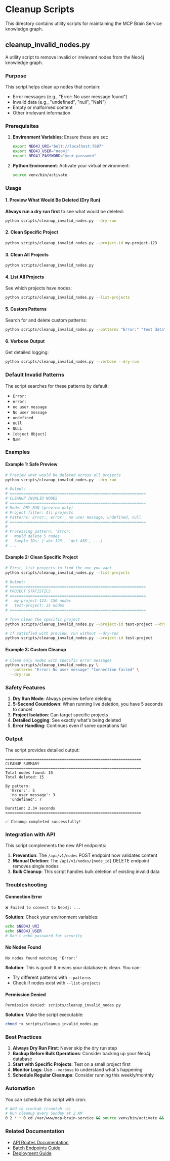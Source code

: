# Cleanup Scripts

This directory contains utility scripts for maintaining the MCP Brain Service knowledge graph.

## cleanup_invalid_nodes.py

A utility script to remove invalid or irrelevant nodes from the Neo4j knowledge graph.

### Purpose

This script helps clean up nodes that contain:
- Error messages (e.g., "Error: No user message found")
- Invalid data (e.g., "undefined", "null", "NaN")
- Empty or malformed content
- Other irrelevant information

### Prerequisites

1. **Environment Variables**: Ensure these are set:
   ```bash
   export NEO4J_URI="bolt://localhost:7687"
   export NEO4J_USER="neo4j"
   export NEO4J_PASSWORD="your-password"
   ```

2. **Python Environment**: Activate your virtual environment:
   ```bash
   source venv/bin/activate
   ```

### Usage

#### 1. Preview What Would Be Deleted (Dry Run)

**Always run a dry run first** to see what would be deleted:

```bash
python scripts/cleanup_invalid_nodes.py --dry-run
```

#### 2. Clean Specific Project

```bash
python scripts/cleanup_invalid_nodes.py --project-id my-project-123
```

#### 3. Clean All Projects

```bash
python scripts/cleanup_invalid_nodes.py
```

#### 4. List All Projects

See which projects have nodes:

```bash
python scripts/cleanup_invalid_nodes.py --list-projects
```

#### 5. Custom Patterns

Search for and delete custom patterns:

```bash
python scripts/cleanup_invalid_nodes.py --patterns "Error:" "test data" "invalid"
```

#### 6. Verbose Output

Get detailed logging:

```bash
python scripts/cleanup_invalid_nodes.py --verbose --dry-run
```

### Default Invalid Patterns

The script searches for these patterns by default:

- `Error:`
- `error:`
- `no user message`
- `No user message`
- `undefined`
- `null`
- `NULL`
- `[object Object]`
- `NaN`

### Examples

#### Example 1: Safe Preview

```bash
# Preview what would be deleted across all projects
python scripts/cleanup_invalid_nodes.py --dry-run

# Output:
# ============================================================
# CLEANUP INVALID NODES
# ============================================================
# Mode: DRY RUN (preview only)
# Project filter: All projects
# Patterns: Error:, error:, no user message, undefined, null
# ============================================================
#
# Processing pattern: 'Error:'
#   Would delete 5 nodes
#   Sample IDs: ['abc-123', 'def-456', ...]
# ...
```

#### Example 2: Clean Specific Project

```bash
# First, list projects to find the one you want
python scripts/cleanup_invalid_nodes.py --list-projects

# Output:
# ============================================================
# PROJECT STATISTICS
# ============================================================
#   my-project-123: 150 nodes
#   test-project: 25 nodes
# ============================================================

# Then clean the specific project
python scripts/cleanup_invalid_nodes.py --project-id test-project --dry-run

# If satisfied with preview, run without --dry-run
python scripts/cleanup_invalid_nodes.py --project-id test-project
```

#### Example 3: Custom Cleanup

```bash
# Clean only nodes with specific error messages
python scripts/cleanup_invalid_nodes.py \
  --patterns "Error: No user message" "Connection failed" \
  --dry-run
```

### Safety Features

1. **Dry Run Mode**: Always preview before deleting
2. **5-Second Countdown**: When running live deletion, you have 5 seconds to cancel
3. **Project Isolation**: Can target specific projects
4. **Detailed Logging**: See exactly what's being deleted
5. **Error Handling**: Continues even if some operations fail

### Output

The script provides detailed output:

```
============================================================
CLEANUP SUMMARY
============================================================
Total nodes found: 15
Total deleted: 15

By pattern:
  'Error:': 5
  'no user message': 3
  'undefined': 7

Duration: 2.34 seconds
============================================================

✅ Cleanup completed successfully!
```

### Integration with API

This script complements the new API endpoints:

1. **Prevention**: The `/api/v1/nodes` POST endpoint now validates content
2. **Manual Deletion**: The `/api/v1/nodes/{node_id}` DELETE endpoint removes single nodes
3. **Bulk Cleanup**: This script handles bulk deletion of existing invalid data

### Troubleshooting

#### Connection Error

```
❌ Failed to connect to Neo4j: ...
```

**Solution**: Check your environment variables:
```bash
echo $NEO4J_URI
echo $NEO4J_USER
# Don't echo password for security
```

#### No Nodes Found

```
No nodes found matching 'Error:'
```

**Solution**: This is good! It means your database is clean. You can:
- Try different patterns with `--patterns`
- Check if nodes exist with `--list-projects`

#### Permission Denied

```
Permission denied: scripts/cleanup_invalid_nodes.py
```

**Solution**: Make the script executable:
```bash
chmod +x scripts/cleanup_invalid_nodes.py
```

### Best Practices

1. **Always Dry Run First**: Never skip the dry run step
2. **Backup Before Bulk Operations**: Consider backing up your Neo4j database
3. **Start with Specific Projects**: Test on a small project first
4. **Monitor Logs**: Use `--verbose` to understand what's happening
5. **Schedule Regular Cleanups**: Consider running this weekly/monthly

### Automation

You can schedule this script with cron:

```bash
# Add to crontab (crontab -e)
# Run cleanup every Sunday at 2 AM
0 2 * * 0 cd /var/www/mcp-brain-service && source venv/bin/activate && python scripts/cleanup_invalid_nodes.py >> /var/log/brain-cleanup.log 2>&1
```

### Related Documentation

- [API Routes Documentation](../docs/how-to-use.md)
- [Batch Endpoints Guide](../docs/BATCH_ENDPOINTS_GUIDE.md)
- [Deployment Guide](../docs/DEPLOYMENT_GUIDE.md)

